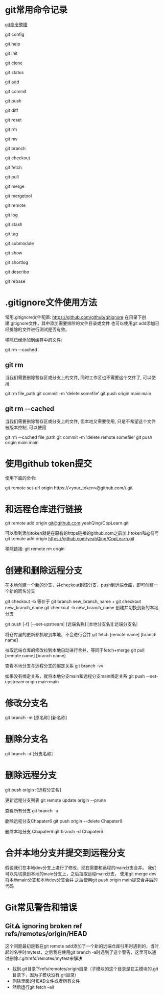 
# git常用命令记录

[git命令整理](https://www.runoob.com/note/56524)

git config

git help

git init

git clone

git status

git add

git commit

git push

git diff

git reset

git rm

git mv

git branch

git checkout

git fetch

git pull

git merge

git mergetool

git remote

git log

git stash

git tag

git submodule

git show

git shortlog

git describe

git rebase


# .gitignore文件使用方法

常用.gitignore文件配置: https://github.com/github/gitignore
在目录下创建.gitignore文件，其中添加需要排除的文件目录或文件
也可以使用git add添加已经排除的文件进行测试是否有效。

移除已经添加到缓存中的文件:

git rm --cached .

## git rm

当我们需要删除暂存区或分支上的文件, 同时工作区也不需要这个文件了, 可以使用

git rm file_path
git commit -m 'delete somefile'
git push origin main:main

## git rm --cached

当我们需要删除暂存区或分支上的文件, 但本地又需要使用, 只是不希望这个文件被版本控制, 可以使用

git rm --cached file_path
git commit -m 'delete remote somefile'
git push origin main:main

# 使用github token提交
使用下面的命令:

git remote set-url origin https://<your_token>@github.com/<USERNAME>/<REPO>.git

# 和远程仓库进行链接

git remote add origin git@github.com:yeahQing/CppLearn.git

可以看到添加token就是在原有的https链接的github.com之前加上token和@符号
git remote add origin https://github.com/yeahQing/CppLearn.git

移除链接:
git remote rm origin

# 创建和删除远程分支

在本地创建一个新的分支，并checkout到该分支，push到远端仓库，即可创建一个新的同名分支

git checkout -b 等价于 git branch new_branch_name + git checkout new_branch_name
git checkout -b new_branch_name 创建并切换到新的本地分支

git push [-f] [--set-upstream] [远端名称] [本地分支名][:远端分支名]

将仓库里的更新都抓取到本地，不会进行合并
git fetch [remote name] [branch name]

拉取远端仓库的修改拉到本地自动进行合并，等同于fetch+merge
git pull [remote name] [branch name]

查看本地分支与远程分支的绑定关系
git branch -vv

如果没有绑定关系，就将本地分支main和远程分支main绑定关系
git push --set-upstream origin main:main

# 修改分支名
git branch -m [原名称] [新名称]

# 删除分支名
git branch -d [分支名称]

# 删除远程分支
git push origin :[远程分支名]

更新远程分支列表
git remote update origin --prune

查看所有分支
git branch -a

删除远程分支Chapater6
git push origin --delete Chapater6

删除本地分支 Chapater6
git branch -d  Chapater6

# 合并本地分支并提交到远程分支

假设我们在本地dev分支上进行了修改，现在需要和远程的main分支合并。
我们可以先切换到本地的main分支上，之后拉取远程main分支，
使用git merge dev将本地main分支和本地dev分支合并
之后使用git push origin main提交合并后的代码

# Git常见警告和错误

## Git:warning: ignoring broken ref refs/remotes/origin/HEAD

这个问题最初是我在git remote add添加了一个新的远端仓库引用时遇到的，当时起的名字时mytest，之后我在使用git branch -a时遇到了这个警告，这里可以通过删除./.git/refs/remotes/mytest来解决

- 找到.git目录下refs/remotes/origin目录（子模块的这个目录是在主模块的.git目录下，因为子模块没有.git目录）
- 删除里面的HEAD文件或者所有文件
- 然后运行git fetch –all


